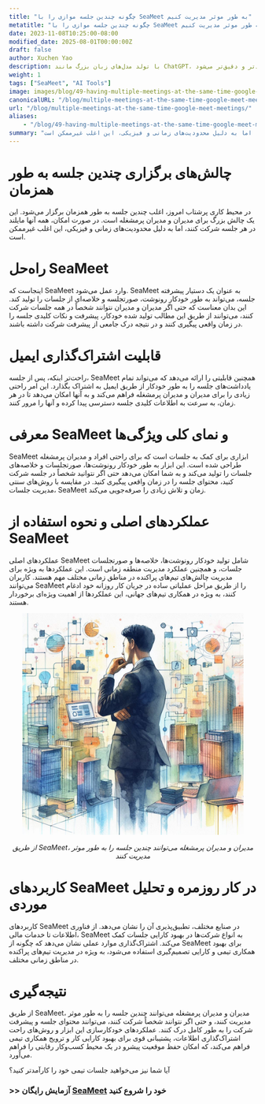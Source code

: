 ```yaml
---
title: "چگونه چندین جلسه موازی را با SeaMeet به طور موثر مدیریت کنیم"
metatitle: "چگونه چندین جلسه موازی را با SeaMeet به طور موثر مدیریت کنیم"
date: 2023-11-08T10:25:00-08:00
modified_date: 2025-08-01T00:00:00Z
draft: false
author: Xuchen Yao
description: با تولد مدل‌های زبان بزرگ مانند ChatGPT، هوش مصنوعی مولد حوزه‌های جدیدی را برای کاوش گشوده است. هنگامی که هوش مصنوعی با تشخیص گفتار ترکیب می‌شود، امکانات بی‌سابقه‌ای را برای تحلیل جلسات در زمان واقعی فراهم می‌کند. اما این به چه معناست برای عملیات روزمره کسب‌وکار؟ تحلیل در زمان واقعی ضبط جلسات به ابزاری ضروری برای شرکت‌ها تبدیل شده است تا کارایی و کیفیت ارتباطات را بهبود بخشند. از طریق تحلیل در زمان واقعی، شرکت‌ها می‌توانند اطمینان حاصل کنند که هر بحث به طور دقیق ثبت می‌شود، در نتیجه فرآیند تصمیم‌گیری کارآمدتر و دقیق‌تر می‌شود.
weight: 1
tags: ["SeaMeet", "AI Tools"]
image: images/blog/49-having-multiple-meetings-at-the-same-time-google-meet-meetings/49-having-multiple-meetings-at-the-same-time-google-meet-meetings.jpeg
canonicalURL: "/blog/multiple-meetings-at-the-same-time-google-meet-meetings/"
url: "/blog/multiple-meetings-at-the-same-time-google-meet-meetings/"
aliases:
    - "/blog/49-having-multiple-meetings-at-the-same-time-google-meet-meetings/"
summary: "در محیط کاری پرشتاب امروز، اغلب چندین جلسه به طور همزمان برگزار می‌شود. این یک چالش بزرگ برای مدیران و مدیران پرمشغله است. در صورت امکان، همه آنها مایلند در هر جلسه شرکت کنند، اما به دلیل محدودیت‌های زمانی و فیزیکی، این اغلب غیرممکن است."
---
```


# چالش‌های برگزاری چندین جلسه به طور همزمان
در محیط کاری پرشتاب امروز، اغلب چندین جلسه به طور همزمان برگزار می‌شود. این یک چالش بزرگ برای مدیران و مدیران پرمشغله است. در صورت امکان، همه آنها مایلند در هر جلسه شرکت کنند، اما به دلیل محدودیت‌های زمانی و فیزیکی، این اغلب غیرممکن است.

# راه‌حل SeaMeet
اینجاست که SeaMeet وارد عمل می‌شود. SeaMeet به عنوان یک دستیار پیشرفته جلسه، می‌تواند به طور خودکار رونوشت، صورتجلسه و خلاصه‌ای از جلسات را تولید کند. این بدان معناست که حتی اگر مدیران و مدیران نتوانند شخصاً در همه جلسات شرکت کنند، می‌توانند از طریق این مطالب تولید شده خودکار، پیشرفت و نکات کلیدی جلسه را در زمان واقعی پیگیری کنند و در نتیجه درک جامعی از پیشرفت شرکت داشته باشند.

# قابلیت اشتراک‌گذاری ایمیل
راحت‌تر اینکه، پس از جلسه، SeaMeet همچنین قابلیتی را ارائه می‌دهد که می‌تواند تمام یادداشت‌های جلسه را به طور خودکار از طریق ایمیل به اشتراک بگذارد. این امر راحتی زیادی را برای مدیران و مدیران پرمشغله فراهم می‌کند و به آنها امکان می‌دهد تا در هر زمان، به سرعت به اطلاعات کلیدی جلسه دسترسی پیدا کرده و آنها را مرور کنند.

# معرفی SeaMeet و نمای کلی ویژگی‌ها
SeaMeet ابزاری برای کمک به جلسات است که برای راحتی افراد و مدیران پرمشغله طراحی شده است. این ابزار به طور خودکار رونوشت‌ها، صورتجلسات و خلاصه‌های جلسات را تولید می‌کند و به شما امکان می‌دهد حتی اگر نتوانید شخصاً در جلسه شرکت کنید، محتوای جلسه را در زمان واقعی پیگیری کنید. در مقایسه با روش‌های سنتی مدیریت جلسات، SeaMeet زمان و تلاش زیادی را صرفه‌جویی می‌کند.

# عملکردهای اصلی و نحوه استفاده از SeaMeet
عملکردهای اصلی SeaMeet شامل تولید خودکار رونوشت‌ها، خلاصه‌ها و صورتجلسات جلسات، و همچنین عملکرد مدیریت منطقه زمانی است. این عملکردها به ویژه برای مدیریت چالش‌های تیم‌های پراکنده در مناطق زمانی مختلف مهم هستند. کاربران می‌توانند SeaMeet را از طریق مراحل عملیاتی ساده در جریان کار روزانه خود ادغام کنند، به ویژه در همکاری تیم‌های جهانی، این عملکردها از اهمیت ویژه‌ای برخوردار هستند.

<center>
<img height="450px" src="/images/blog/49-having-multiple-meetings-at-the-same-time-google-meet-meetings/1-how-to-stay-on-top-of-all-meetings.jpeg" alt="از طریق SeaMeet، مدیران و مدیران پرمشغله می‌توانند چندین جلسه را به طور موثر مدیریت کنند"/>

*از طریق SeaMeet، مدیران و مدیران پرمشغله می‌توانند چندین جلسه را به طور موثر مدیریت کنند*
</center>

# کاربردهای SeaMeet در کار روزمره و تحلیل موردی
کاربردهای SeaMeet در صنایع مختلف، تطبیق‌پذیری آن را نشان می‌دهد. از فناوری اطلاعات تا خدمات مالی، SeaMeet به انواع شرکت‌ها در بهبود کارایی جلسات کمک می‌کند. اشتراک‌گذاری موارد عملی نشان می‌دهد که چگونه از SeaMeet برای بهبود همکاری تیمی و کارایی تصمیم‌گیری استفاده می‌شود، به ویژه در مدیریت تیم‌های پراکنده در مناطق زمانی مختلف.

# نتیجه‌گیری
از طریق SeaMeet، مدیران و مدیران پرمشغله می‌توانند چندین جلسه را به طور موثر مدیریت کنند، و حتی اگر نتوانند شخصاً شرکت کنند، می‌توانند محتوای جلسه و پیشرفت شرکت را به طور کامل درک کنند. عملکردهای خودکارسازی این ابزار و روش‌های راحت اشتراک‌گذاری اطلاعات، پشتیبانی قوی برای بهبود کارایی کار و ترویج همکاری تیمی فراهم می‌کند، که امکان حفظ موقعیت پیشرو در یک محیط کسب‌وکار رقابتی را فراهم می‌آورد.

آیا شما نیز می‌خواهید جلسات تیمی خود را کارآمدتر کنید؟

### >> آزمایش رایگان [SeaMeet](https://meet.seasalt.ai/?utm_source=blog) خود را شروع کنید
